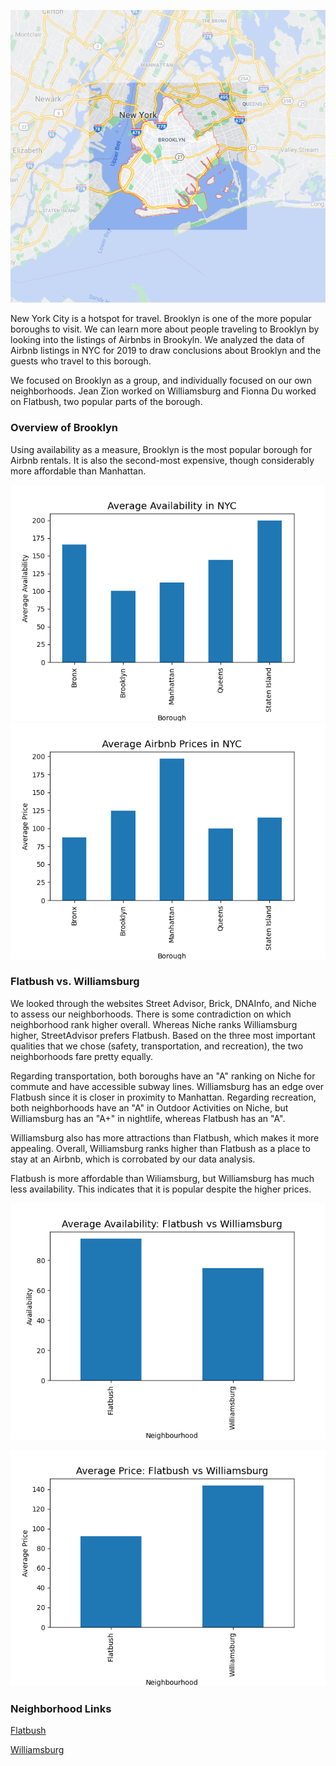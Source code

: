 
![alt text](brooklynmap2.png "Logo Title Text 1")  


New York City is a hotspot for travel. Brooklyn is one of the more popular boroughs to visit. We can learn more about people traveling to Brooklyn by looking into the listings of Airbnbs in Brookyln. We analyzed the data of Airbnb listings in NYC for 2019 to draw conclusions about Brooklyn and the guests who travel to this borough.  

We focused on Brooklyn as a group, and individually focused on our own neighborhoods. Jean Zion worked on Williamsburg and Fionna Du worked on Flatbush, two popular parts of the borough.  

### Overview of Brooklyn
Using availability as a measure, Brooklyn is the most popular borough for Airbnb rentals. It is also the second-most expensive, though considerably more affordable than Manhattan.  

![alt text](BoroughAverageAvailability.png "Logo Title Text 1")    
![alt text](BoroughAveragePrices.png "Logo Title Text 1")  


### Flatbush vs. Williamsburg
We looked through the websites Street Advisor, Brick, DNAInfo, and Niche to assess our neighborhoods. There is some contradiction on which neighborhood rank higher overall. Whereas Niche ranks Williamsburg higher, StreetAdvisor prefers Flatbush. Based on the three most important qualities that we chose (safety, transportation, and recreation), the two neighborhoods fare pretty equally.  

Regarding transportation, both boroughs have an "A" ranking on Niche for commute and have accessible subway lines. Williamsburg has an edge over Flatbush since it is closer in proximity to Manhattan. 
Regarding recreation, both neighborhoods have an "A" in Outdoor Activities on Niche, but Williamsburg has an "A+" in nightlife, whereas Flatbush has an "A".  

Williamsburg also has more attractions than Flatbush, which makes it more appealing. 
Overall, Williamsburg ranks higher than Flatbush as a place to stay at an Airbnb, which is corrobated by our data analysis.  

Flatbush is more affordable than Wiliamsburg, but Williamsburg has much less availability. This indicates that it is popular despite the higher prices.  

![alt text](FbWbAvailability.png "Logo Title Text 1")    

![alt text](FbWbAvgPrice.png "Logo Title Text 1")  

### Neighborhood Links

[Flatbush](https://fionnadu.github.io/Flatbush/)  

[Williamsburg](https://jmzion.github.io/HC10/)

